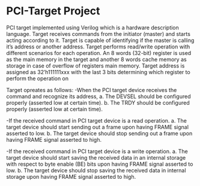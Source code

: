 # PCI-Target Project
PCI target implemented using Verilog which is a hardware description language.
Target receives commands from the initiator (master) and starts acting according to it. 
Target is capable of identifying if the master is calling it’s address or another address.
Target performs read/write operation with different scenarios for each operation.
An 8 words (32-bit) register is used as the main memory in the target and another 8 words cache memory as storage in case of overflow of registers main memory. 
Target address is assigned as 32’h111111xxx with the last 3 bits determining which register to perform the operation on

Target opreates as follows:
-When the PCI target device receives the command and recognize its address, 
a. The DEVSEL should be configured properly (asserted low at certain time). 
b. The TRDY should be configured properly (asserted low at certain time).

-If the received command in PCI target device is a read operation. 
a. The target device should start sending out a frame upon having FRAME signal asserted to low.
b. The target device should stop sending out a frame upon having FRAME signal asserted to high.

-If the received command in PCI target device is a write operation.
a. The target device should start saving the received data in an internal storage with respect to byte enable (BE) bits upon having FRAME signal asserted to low.
b. The target device should stop saving the received data in internal storage upon having FRAME signal asserted to high. 
